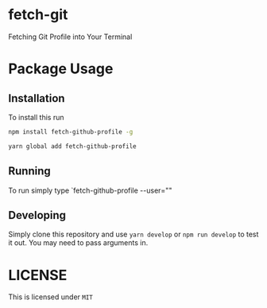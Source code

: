 # fetch-git
Fetching Git Profile into Your Terminal

# Package Usage 

## Installation
To install this run
```bash
npm install fetch-github-profile -g

yarn global add fetch-github-profile
```

## Running
To run simply type `fetch-github-profile --user="<github-user-name-here>"

## Developing
Simply clone this repository and use `yarn develop` or `npm run develop` to test it out. You may need to pass arguments in.

# LICENSE
This is licensed under `MIT`

